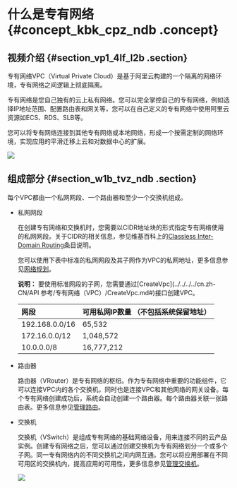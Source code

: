 # 什么是专有网络 {#concept_kbk_cpz_ndb .concept}

## 视频介绍 {#section_vp1_4lf_l2b .section}



专有网络VPC（Virtual Private Cloud）是基于阿里云构建的一个隔离的网络环境，专有网络之间逻辑上彻底隔离。

专有网络是您自己独有的云上私有网络。您可以完全掌控自己的专有网络，例如选择IP地址范围、配置路由表和网关等，您可以在自己定义的专有网络中使用阿里云资源如ECS、RDS、SLB等。

您可以将专有网络连接到其他专有网络或本地网络，形成一个按需定制的网络环境，实现应用的平滑迁移上云和对数据中心的扩展。

![](http://static-aliyun-doc.oss-cn-hangzhou.aliyuncs.com/assets/img/2427/805_zh-CN.png)

## 组成部分 {#section_w1b_tvz_ndb .section}

每个VPC都由一个私网网段、一个路由器和至少一个交换机组成。

-   私网网段

    在创建专有网络和交换机时，您需要以CIDR地址块的形式指定专有网络使用的私网网段。关于CIDR的相关信息，参见维基百科上的[Classless Inter-Domain Routing](https://en.wikipedia.org/wiki/Classless_Inter-Domain_Routing)条目说明。

    您可以使用下表中标准的私网网段及其子网作为VPC的私网地址，更多信息参见[网络规划](../../../../cn.zh-CN/最佳实践/网络规划.md#)。

    **说明：** 要使用标准网段的子网，您需要通过[CreateVpc](../../../../cn.zh-CN/API 参考/专有网络（VPC）/CreateVpc.md#)接口创建VPC。

    |网段|可用私网IP数量 （不包括系统保留地址）|
    |:-|:-------------------|
    |192.168.0.0/16|65,532|
    |172.16.0.0/12|1,048,572|
    |10.0.0.0/8|16,777,212|

-   路由器

    路由器（VRouter）是专有网络的枢纽。作为专有网络中重要的功能组件，它可以连接VPC内的各个交换机，同时也是连接VPC和其他网络的网关设备。每个专有网络创建成功后，系统会自动创建一个路由器。每个路由器关联一张路由表。更多信息参见[管理路由](../../../../cn.zh-CN/用户指南/管理路由.md#)。

-   交换机

    交换机（VSwitch）是组成专有网络的基础网络设备，用来连接不同的云产品实例。创建专有网络之后，您可以通过创建交换机为专有网络划分一个或多个子网。同一专有网络内的不同交换机之间内网互通。您可以将应用部署在不同可用区的交换机内，提高应用的可用性，更多信息参见[管理交换机](../../../../cn.zh-CN/用户指南/管理交换机.md#)。

    ![](http://static-aliyun-doc.oss-cn-hangzhou.aliyuncs.com/assets/img/2427/2749_zh-CN.png)



